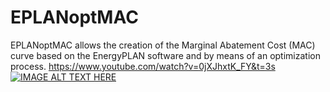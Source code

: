 # EPLANoptMAC
EPLANoptMAC allows the creation of the Marginal Abatement Cost (MAC) curve based on the EnergyPLAN software and by means of an optimization process. https://www.youtube.com/watch?v=0jXJhxtK_FY&t=3s
[![IMAGE ALT TEXT HERE](https://www.youtube.com/watch?v=0jXJhxtK_FY&t=3s)](https://www.youtube.com/watch?v=0jXJhxtK_FY&t=3s)
